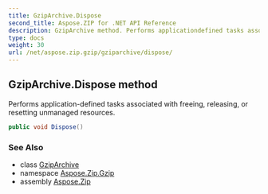 ```yaml
---
title: GzipArchive.Dispose
second_title: Aspose.ZIP for .NET API Reference
description: GzipArchive method. Performs applicationdefined tasks associated with freeing releasing or resetting unmanaged resources
type: docs
weight: 30
url: /net/aspose.zip.gzip/gziparchive/dispose/
---
```

## GzipArchive.Dispose method

Performs application-defined tasks associated with freeing, releasing, or resetting unmanaged resources.

```csharp
public void Dispose()
```

### See Also

* class [GzipArchive](../)
* namespace [Aspose.Zip.Gzip](../../gziparchive/)
* assembly [Aspose.Zip](../../../)


